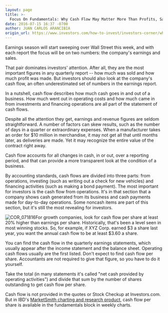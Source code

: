 ```yaml
---
layout: page
title: >-
  Focus On Fundamentals: Why Cash Flow May Matter More Than Profits, Sales
date: 2016-07-15 16:37 -0700
author: JUAN CARLOS ARANCIBIA
origin_url: https://www.investors.com/how-to-invest/investors-corner/why-cash-flow-may-matter-more-than-profits-sales/
---
```


Earnings season will start sweeping over Wall Street this week, and with each report the focus will be on two numbers: the company's earnings and sales.

That pair dominates investors' attention. After all, they are the most important figures in any quarterly report -- how much was sold and how much profit was made. But investors should also look at the company's cash flow, an often underestimated set of numbers in the earnings report.

In a nutshell, cash flow describes how much cash goes in and out of a business. How much went out in operating costs and how much came in from investments and financing operations are all part of the statement of cash flows.

Despite all the attention they get, earnings and revenue figures are seldom straightforward. A number of factors can skew results, such as the number of days in a quarter or extraordinary expenses. When a manufacturer takes an order for \$10 million in merchandise, it may not get all that until months later, as deliveries are made. Yet it may recognize the entire value of the contract right away.

Cash flow accounts for all changes in cash, in or out, over a reporting period, and that can provide a more transparent look at the condition of a business.

By accounting standards, cash flows are divided into three parts: from operations, investing (such as writing out a check for new vehicles) and financing activities (such as making a bond payment). The most important for investors is the cash flow from operations. It's in that section that a company shows cash generated from its business and cash payments made for day-to-day operations. Some noncash items are part of this section, but it's still the most revealing for investors.

![COR_071816](https://www.investors.com/wp-content/uploads/2016/07/COR_071816.jpg)For growth companies, look for cash flow per share at least 20% higher than earnings per share. Historically, that's been a level seen in most winning stocks. So, for example, if XYZ Corp. earned \$3 a share last year, you want the annual cash flow to be at least \$3.60 a share.

You can find the cash flow in the quarterly earnings statements, which usually appear after the income statement and the balance sheet. Operating cash flows usually are the first listed. Don't expect to find cash flow per share. Accountants are not required to give that figure, so you have to do it yourself.

Take the total (in many statements it's called "net cash provided by operating activities") and divide that sum by the number of shares outstanding to get cash flow per share.

Cash flow is not provided in the quotes or Stock Checkup at Investors.com. But in IBD's [MarketSmith charting and research product](http://marketsmith.investors.com/), cash flow per share is available in the fundamentals block in weekly charts.
